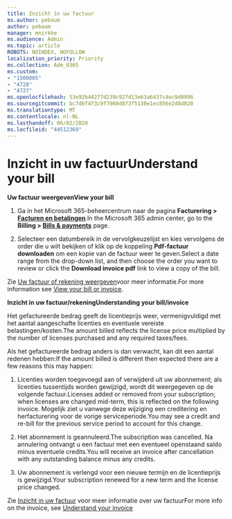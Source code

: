 ```yaml
---
title: Inzicht in uw factuur
ms.author: pebaum
author: pebaum
manager: mnirkhe
ms.audience: Admin
ms.topic: article
ROBOTS: NOINDEX, NOFOLLOW
localization_priority: Priority
ms.collection: Adm_O365
ms.custom:
- "1500005"
- "4728"
- "4727"
ms.openlocfilehash: 53e92b44277d239c927d13e63a6437c4ec9d0996
ms.sourcegitcommit: bc7d6f4f3c9f7060d073f5130e1ec856e248d020
ms.translationtype: MT
ms.contentlocale: nl-NL
ms.lasthandoff: 06/02/2020
ms.locfileid: "44512369"
---
```

# <a name="understand-your-bill"></a><span data-ttu-id="86da8-102">Inzicht in uw factuur</span><span class="sxs-lookup"><span data-stu-id="86da8-102">Understand your bill</span></span>

<span data-ttu-id="86da8-103">**Uw factuur weergeven**</span><span class="sxs-lookup"><span data-stu-id="86da8-103">**View your bill**</span></span>

1. <span data-ttu-id="86da8-104">Ga in het Microsoft 365-beheercentrum naar de pagina **Facturering > [ Facturen en betalingen](https://go.microsoft.com/fwlink/p/?linkid=848039)**.</span><span class="sxs-lookup"><span data-stu-id="86da8-104">In the Microsoft 365 admin center, go to the **Billing > [Bills & payments](https://go.microsoft.com/fwlink/p/?linkid=848039)** page.</span></span>

2. <span data-ttu-id="86da8-105">Selecteer een datumbereik in de vervolgkeuzelijst en kies vervolgens de order die u wilt bekijken of klik op de koppeling **Pdf-factuur downloaden** om een kopie van de factuur weer te geven.</span><span class="sxs-lookup"><span data-stu-id="86da8-105">Select a date range from the drop-down list, and then choose the order you want to review or click the **Download invoice pdf** link to view a copy of the bill.</span></span>

<span data-ttu-id="86da8-106">Zie [Uw factuur of rekening weergeven](https://docs.microsoft.com/microsoft-365/commerce/billing-and-payments/view-your-bill-or-invoice)voor meer informatie.</span><span class="sxs-lookup"><span data-stu-id="86da8-106">For more information see [View your bill or invoice](https://docs.microsoft.com/microsoft-365/commerce/billing-and-payments/view-your-bill-or-invoice).</span></span>

<span data-ttu-id="86da8-107">**Inzicht in uw factuur/rekening**</span><span class="sxs-lookup"><span data-stu-id="86da8-107">**Understanding your bill/invoice**</span></span>

<span data-ttu-id="86da8-108">Het gefactureerde bedrag geeft de licentieprijs weer, vermenigvuldigd met het aantal aangeschafte licenties en eventuele vereiste belastingen/kosten.</span><span class="sxs-lookup"><span data-stu-id="86da8-108">The amount billed reflects the license price multiplied by the number of licenses purchased and any required taxes/fees.</span></span>

<span data-ttu-id="86da8-109">Als het gefactureerde bedrag anders is dan verwacht, kan dit een aantal redenen hebben:</span><span class="sxs-lookup"><span data-stu-id="86da8-109">If the amount billed is different then expected there are a few reasons this may happen:</span></span>

1. <span data-ttu-id="86da8-110">Licenties worden toegevoegd aan of verwijderd uit uw abonnement; als licenties tussentijds worden gewijzigd, wordt dit weergegeven op de volgende factuur.</span><span class="sxs-lookup"><span data-stu-id="86da8-110">Licenses added or removed from your subscription; when licenses are changed mid-term, this is reflected on the following invoice.</span></span>  <span data-ttu-id="86da8-111">Mogelijk ziet u vanwege deze wijziging een creditering en herfacturering voor de vorige serviceperiode.</span><span class="sxs-lookup"><span data-stu-id="86da8-111">You may see a credit and re-bill for the previous service period to account for this change.</span></span>

2. <span data-ttu-id="86da8-112">Het abonnement is geannuleerd.</span><span class="sxs-lookup"><span data-stu-id="86da8-112">The subscription was cancelled.</span></span>  <span data-ttu-id="86da8-113">Na annulering ontvangt u een factuur met een eventueel openstaand saldo minus eventuele credits.</span><span class="sxs-lookup"><span data-stu-id="86da8-113">You will receive an invoice after cancellation with any outstanding balance minus any credits.</span></span>

3. <span data-ttu-id="86da8-114">Uw abonnement is verlengd voor een nieuwe termijn en de licentieprijs is gewijzigd.</span><span class="sxs-lookup"><span data-stu-id="86da8-114">Your subscription renewed for a new term and the license price changed.</span></span>  

<span data-ttu-id="86da8-115">Zie [Inzicht in uw factuur](https://support.office.com/article/Understand-your-invoice-for-Office-365-for-business-0724b428-fb59-4962-8c37-6674166d7507) voor meer informatie over uw factuur</span><span class="sxs-lookup"><span data-stu-id="86da8-115">For more info on the invoice, see [Understand your invoice](https://support.office.com/article/Understand-your-invoice-for-Office-365-for-business-0724b428-fb59-4962-8c37-6674166d7507)</span></span>
